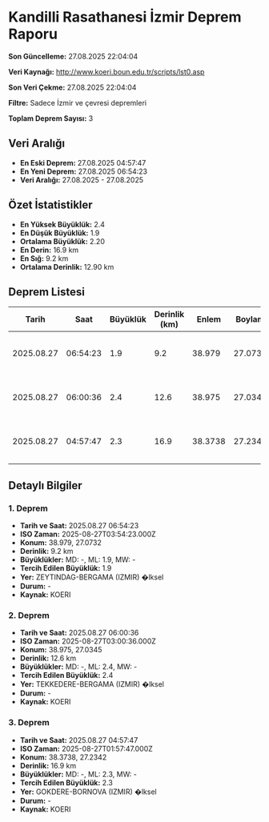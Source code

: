 # Kandilli Rasathanesi İzmir Deprem Raporu

**Son Güncelleme:** 27.08.2025 22:04:04

**Veri Kaynağı:** http://www.koeri.boun.edu.tr/scripts/lst0.asp

**Son Veri Çekme:** 27.08.2025 22:04:04

**Filtre:** Sadece İzmir ve çevresi depremleri

**Toplam Deprem Sayısı:** 3

## Veri Aralığı

- **En Eski Deprem:** 27.08.2025 04:57:47
- **En Yeni Deprem:** 27.08.2025 06:54:23
- **Veri Aralığı:** 27.08.2025 - 27.08.2025

## Özet İstatistikler

- **En Yüksek Büyüklük:** 2.4
- **En Düşük Büyüklük:** 1.9
- **Ortalama Büyüklük:** 2.20
- **En Derin:** 16.9 km
- **En Sığ:** 9.2 km
- **Ortalama Derinlik:** 12.90 km

## Deprem Listesi

| Tarih | Saat | Büyüklük | Derinlik (km) | Enlem | Boylam | Konum | Durum |
|-------|------|----------|---------------|-------|--------|-------|-------|
| 2025.08.27 | 06:54:23 | 1.9 | 9.2 | 38.979 | 27.0732 | ZEYTINDAG-BERGAMA (IZMIR) �lksel | - |
| 2025.08.27 | 06:00:36 | 2.4 | 12.6 | 38.975 | 27.0345 | TEKKEDERE-BERGAMA (IZMIR) �lksel | - |
| 2025.08.27 | 04:57:47 | 2.3 | 16.9 | 38.3738 | 27.2342 | GOKDERE-BORNOVA (IZMIR) �lksel | - |

## Detaylı Bilgiler

### 1. Deprem

- **Tarih ve Saat:** 2025.08.27 06:54:23
- **ISO Zaman:** 2025-08-27T03:54:23.000Z
- **Konum:** 38.979, 27.0732
- **Derinlik:** 9.2 km
- **Büyüklükler:** MD: -, ML: 1.9, MW: -
- **Tercih Edilen Büyüklük:** 1.9
- **Yer:** ZEYTINDAG-BERGAMA (IZMIR) �lksel
- **Durum:** -
- **Kaynak:** KOERI

### 2. Deprem

- **Tarih ve Saat:** 2025.08.27 06:00:36
- **ISO Zaman:** 2025-08-27T03:00:36.000Z
- **Konum:** 38.975, 27.0345
- **Derinlik:** 12.6 km
- **Büyüklükler:** MD: -, ML: 2.4, MW: -
- **Tercih Edilen Büyüklük:** 2.4
- **Yer:** TEKKEDERE-BERGAMA (IZMIR) �lksel
- **Durum:** -
- **Kaynak:** KOERI

### 3. Deprem

- **Tarih ve Saat:** 2025.08.27 04:57:47
- **ISO Zaman:** 2025-08-27T01:57:47.000Z
- **Konum:** 38.3738, 27.2342
- **Derinlik:** 16.9 km
- **Büyüklükler:** MD: -, ML: 2.3, MW: -
- **Tercih Edilen Büyüklük:** 2.3
- **Yer:** GOKDERE-BORNOVA (IZMIR) �lksel
- **Durum:** -
- **Kaynak:** KOERI

